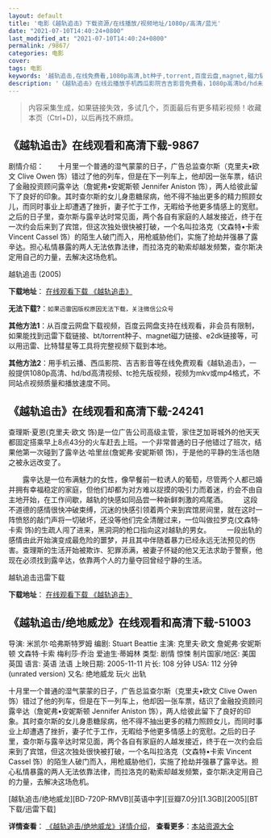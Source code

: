 ```yaml
---
layout: default
title: '电影《越轨追击》下载资源/在线播放/视频地址/1080p/高清/蓝光'
date: "2021-07-10T14:40:24+0800"
last_modified_at: "2021-07-10T14:40:24+0800"
permalink: /9867/
categories: 电影
cover:
tags: 电影
keywords: '越轨追击,在线免费看,1080p高清,bt种子,torrent,百度云盘,magnet,磁力链,迅雷下载资源'
description: '《越轨追击》在线云播放手机西瓜影院吉吉影音免费看，1080p高清bd/hd未删减完整版和tc抢先枪版，mkv/mp4格式，附带bt/torrent种子、magnet/磁力链、百度云盘、网盘资源迅雷下载链接'
---
```


>内容采集生成，如果链接失效，多试几个，页面最后有更多精彩视频！收藏本页（Ctrl+D)，以后再找不麻烦。


## 《越轨追击》在线观看和高清下载-9867

剧情介绍：　　十月里一个普通的湿气蒙蒙的日子，广告总监查尔斯（克里夫•欧文 Clive Owen 饰）错过了他的列车，但是在下一列车上，他却因一张车票，结识了金融投资顾问露辛达（詹妮弗•安妮斯顿 Jennifer Aniston 饰），两人给彼此留下了良好的印象。其时查尔斯的女儿身患糖尿病，他不得不抽出更多的精力照顾女儿，而同时事业上却遭遇了挫折，妻子忙于工作，无暇给予他更多情感上的宽慰。之后的日子里，查尔斯与露辛达时常见面，两个各自有家庭的人越发接近，终于在一次约会后来到了宾馆，但这次独处很快被打破，一个名叫拉洛克（文森特•卡索 Vincent Cassel 饰）的陌生人破门而入，用枪威胁他们，实施了抢劫并强暴了露辛达。担心私情暴露的两人无法依靠法律，而拉洛克的勒索却越发频繁，查尔斯决定用自己的力量，去解决这场危机。


越轨追击 (2005)

**下载地址**： [在线观看下载 《越轨追击》](https://www.btbtdy.me/btdy/dy8928.html) 


**无法下载?**：`如果迅雷因版权原因无法下载，关注微信公众号 `

**其他方法1**：从百度云网盘下载视频，百度云网盘支持在线观看，非会员有限制，如果能找到迅雷下载链接、bt/torrent种子、magnet磁力链接、e2dk链接等，可以用迅雷、比特彗星等工具将完整视频下载到本地。

**其他方法2**：用手机云播、西瓜影院、吉吉影音等在线免费观看《越轨追击》，一般提供1080p高清、hd/bd高清视频、tc抢先版视频，视频为mkv或mp4格式，不同站点视频质量和播放速度不同。


## 《越轨追击》在线观看和高清下载-24241

查理斯&middot;夏恩(克里夫&middot;欧文 饰)是一位广告公司高级主管，家住芝加哥城外的他天天都固定搭乘早上8点43分的火车赶去上班。一个非常普通的日子他错过了班次，结果他第一次碰到了露辛达&middot;哈里丝(詹妮弗&middot;安妮斯顿 饰)，于是他的平静的生活也随之被永远改变了。</p>　　露辛达是一位布满魅力的女性，像早餐前一粒诱人的葡萄，尽管两个人都已婚并拥有幸福稳定的家庭，但他们却都为对方难以捉摸的吸引力而着迷，约会不由自主地开始，在工作间歇，越轨的快感如同品尝一种新鲜刺激的鸡尾酒。 　　这段不道德的感情很快冲破束缚，沉迷的快感引领着两个来到宾馆房间里，就在这时一阵愤怒的敲门声将一切破坏，还没等他们完全清醒过来，一位叫做拉罗克(文森特&middot;卡索 饰)的生疏人闯了进来，黑洞洞的枪口指向这对越轨的男女。 　　一段出轨的感情由此开始演变成最危险的噩梦，并且其中伴随着暴力已经永远无法预见的伤害。查理斯的生活开始被欺诈、犯罪添满，被妻子怀疑的他又无法求助于警察，他现在必须找到露辛达，依靠两个人的力量夺回曾经宁静的生活。</p>


越轨追击迅雷下载

**下载地址**： [在线观看下载 《越轨追击》](https://www.993dy.com//vod-detail-id-23902.html) 


## 《越轨追击/绝地威龙》在线观看和高清下载-51003

导演: 米凯尔·哈弗斯特罗姆 编剧: Stuart Beattie 主演: 克里夫·欧文 詹妮弗·安妮斯顿 文森特·卡索 梅利莎·乔治 爱迪生·蒂姆林 类型: 剧情 惊悚 制片国家/地区: 美国 英国 语言: 英语 法语 上映日期: 2005-11-11 片长: 108 分钟 USA: 112 分钟(unrated version) 又名: 绝地威龙 玩火 出轨

十月里一个普通的湿气蒙蒙的日子，广告总监查尔斯（克里夫•欧文 Clive Owen 饰）错过了他的列车，但是在下一列车上，他却因一张车票，结识了金融投资顾问露辛达（詹妮弗•安妮斯顿 Jennifer Aniston 饰），两人给彼此留下了良好的印象。其时查尔斯的女儿身患糖尿病，他不得不抽出更多的精力照顾女儿，而同时事业上却遭遇了挫折，妻子忙于工作，无暇给予他更多情感上的宽慰。之后的日子里，查尔斯与露辛达时常见面，两个各自有家庭的人越发接近，终于在一次约会后来到了宾馆，但这次独处很快被打破，一个名叫拉洛克（文森特•卡索 Vincent Cassel 饰）的陌生人破门而入，用枪威胁他们，实施了抢劫并强暴了露辛达。担心私情暴露的两人无法依靠法律，而拉洛克的勒索却越发频繁，查尔斯决定用自己的力量，去解决这场危机。


[越轨追击/绝地威龙][BD-720P-RMVB][英语中字][豆瓣7.0分][1.3GB][2005][BT下载/迅雷下载]

**详情查看**： [《越轨追击/绝地威龙》详情介绍](/movie/51003/)， **查看更多**：[本站资源大全](/movie/t/all/)


